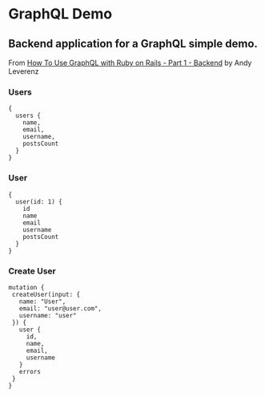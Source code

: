 # GraphQL Demo

## Backend application for a GraphQL simple demo.

From [How To Use GraphQL with Ruby on Rails - Part 1 - Backend](https://www.youtube.com/watch?v=kSlJH3hrV58) by Andy Leverenz

### Users
```
{
  users {
    name,
    email,
    username,
    postsCount
  }
}
```

### User
```
{
  user(id: 1) {
    id
    name
    email
    username
    postsCount
  }
}
```

### Create User
```
mutation {
 createUser(input: {
   name: "User",
   email: "user@user.com",
   username: "user"
 }) {
   user {
     id,
     name,
     email,
     username
   }
   errors
 }
}
```
